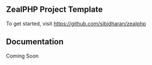 ## ZealPHP Project Template

To get started, visit https://github.com/sibidharan/zealphp

## Documentation

Coming Soon